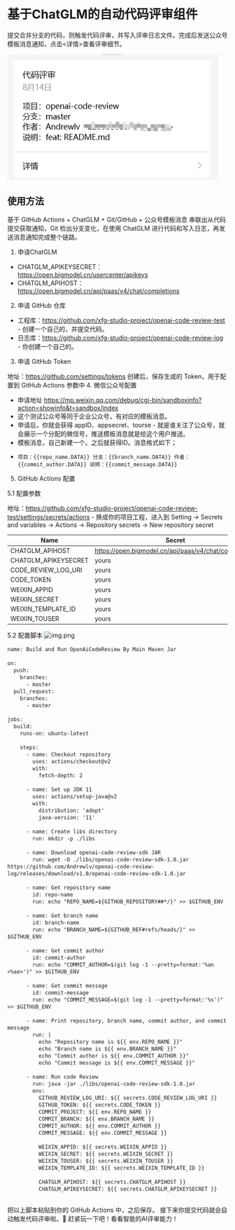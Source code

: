 # 基于ChatGLM的自动代码评审组件

提交合并分支的代码，则触发代码评审，并写入评审日志文件。完成后发送公众号模板消息通知，点击<详情>查看评审细节。

![img_2.png](img_2.png)

## 使用方法
基于 GitHub Actions + ChatGLM + Git/GitHub + 公众号模板消息 串联出从代码提交获取通知，Git 检出分支变化，在使用 ChatGLM 进行代码和写入日志，再发送消息通知完成整个链路。

1. 申请ChatGLM
* CHATGLM_APIKEYSECRET： https://open.bigmodel.cn/usercenter/apikeys
* CHATGLM_APIHOST：https://open.bigmodel.cn/api/paas/v4/chat/completions

2. 申请 GitHub 仓库
* 工程库：https://github.com/xfg-studio-project/openai-code-review-test - 创建一个自己的，并提交代码。
* 日志库：https://github.com/xfg-studio-project/openai-code-review-log - 你创建一个自己的。
3. 申请 GitHub Token

地址：https://github.com/settings/tokens
创建后，保存生成的 Token，用于配置到 GitHub Actions 参数中
4. 微信公众号配置
* 申请地址 https://mp.weixin.qq.com/debug/cgi-bin/sandboxinfo?action=showinfo&t=sandbox/index
* 这个测试公众号等同于企业公众号，有对应的模板消息。
* 申请后，你就会获得 appID、appsecret、tourse - 就是谁关注了公众号，就会展示一个分配的微信号，推送模板消息就是给这个用户推送。
* 模板消息，自己新建一个。之后就获得ID。消息格式如下；
* ```
  项目：{{repo_name.DATA}} 分支：{{branch_name.DATA}} 作者：{{commit_author.DATA}} 说明：{{commit_message.DATA}}
  ```
5. GitHub Actions 配置

5.1 配置参数

地址：https://github.com/xfg-studio-project/openai-code-review-test/settings/secrets/actions - 换成你的项目工程，进入到 Setting -> Secrets and variables -> Actions -> Repository secrets -> New repository secret

| Name      | Secret                                                |
|-----------|-------------------------------------------------------|
| CHATGLM_APIHOST    | https://open.bigmodel.cn/api/paas/v4/chat/completions |
| CHATGLM_APIKEYSECRET | yours                                                 |
| CODE_REVIEW_LOG_URI | yours                                                 |
| CODE_TOKEN | yours                                                 |
| WEIXIN_APPID | yours                                                 |
| WEIXIN_SECRET | yours                                                 |
| WEIXIN_TEMPLATE_ID | yours                                                 |
| WEIXIN_TOUSER | yours                                                 |

5.2 配置脚本
![img.png](img.png)
```
name: Build and Run OpenAiCodeReview By Main Maven Jar

on:
  push:
    branches:
      - master
  pull_request:
    branches:
      - master

jobs:
  build:
    runs-on: ubuntu-latest

    steps:
      - name: Checkout repository
        uses: actions/checkout@v2
        with:
          fetch-depth: 2

      - name: Set up JDK 11
        uses: actions/setup-java@v2
        with:
          distribution: 'adopt'
          java-version: '11'

      - name: Create libs directory
        run: mkdir -p ./libs

      - name: Download openai-code-review-sdk JAR
        run: wget -O ./libs/openai-code-review-sdk-1.0.jar https://github.com/Andrewlv/openai-code-review-log/releases/download/v1.0/openai-code-review-sdk-1.0.jar

      - name: Get repository name
        id: repo-name
        run: echo "REPO_NAME=${GITHUB_REPOSITORY##*/}" >> $GITHUB_ENV

      - name: Get branch name
        id: branch-name
        run: echo "BRANCH_NAME=${GITHUB_REF#refs/heads/}" >> $GITHUB_ENV

      - name: Get commit author
        id: commit-author
        run: echo "COMMIT_AUTHOR=$(git log -1 --pretty=format:'%an <%ae>')" >> $GITHUB_ENV

      - name: Get commit message
        id: commit-message
        run: echo "COMMIT_MESSAGE=$(git log -1 --pretty=format:'%s')" >> $GITHUB_ENV

      - name: Print repository, branch name, commit author, and commit message
        run: |
          echo "Repository name is ${{ env.REPO_NAME }}"
          echo "Branch name is ${{ env.BRANCH_NAME }}"
          echo "Commit author is ${{ env.COMMIT_AUTHOR }}"
          echo "Commit message is ${{ env.COMMIT_MESSAGE }}"   

      - name: Run code Review
        run: java -jar ./libs/openai-code-review-sdk-1.0.jar
        env:
          GITHUB_REVIEW_LOG_URI: ${{ secrets.CODE_REVIEW_LOG_URI }}
          GITHUB_TOKEN: ${{ secrets.CODE_TOKEN }}
          COMMIT_PROJECT: ${{ env.REPO_NAME }}
          COMMIT_BRANCH: ${{ env.BRANCH_NAME }}
          COMMIT_AUTHOR: ${{ env.COMMIT_AUTHOR }}
          COMMIT_MESSAGE: ${{ env.COMMIT_MESSAGE }}

          WEIXIN_APPID: ${{ secrets.WEIXIN_APPID }}
          WEIXIN_SECRET: ${{ secrets.WEIXIN_SECRET }}
          WEIXIN_TOUSER: ${{ secrets.WEIXIN_TOUSER }}
          WEIXIN_TEMPLATE_ID: ${{ secrets.WEIXIN_TEMPLATE_ID }}

          CHATGLM_APIHOST: ${{ secrets.CHATGLM_APIHOST }}
          CHATGLM_APIKEYSECRET: ${{ secrets.CHATGLM_APIKEYSECRET }}


```


把以上脚本粘贴到你的 GitHub Actions 中，之后保存。
接下来你提交代码就会自动触发代码评审啦。💐 赶紧玩一下吧！看看智能的AI评审能力！